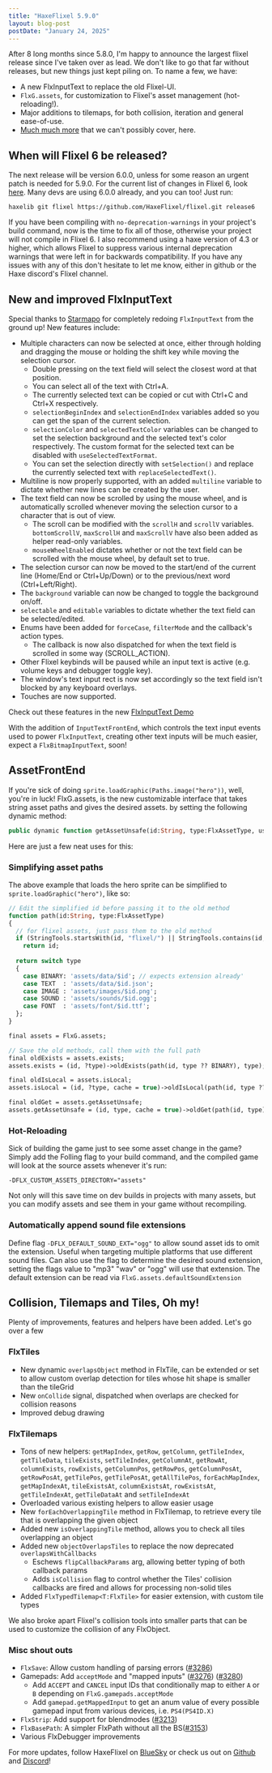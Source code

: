```yaml
---
title: "HaxeFlixel 5.9.0"
layout: blog-post
postDate: "January 24, 2025"
---
```


After 8 long months since 5.8.0, I'm happy to announce the largest flixel release since I've taken over as lead. We don't like to go that far without releases, but new things just kept piling on. To name a few, we have:
- A new FlxInputText to replace the old Flixel-UI.
- `FlxG.assets`, for customization to Flixel's asset management (hot-reloading!).
- Major additions to tilemaps, for both collision, iteration and general ease-of-use.
- [Much much more](https://github.com/HaxeFlixel/flixel/blob/dev/CHANGELOG.md#590-december-12-2024) that we can't possibly cover, here.

## When will Flixel 6 be released?

The next release will be version 6.0.0, unless for some reason an urgent patch is needed for 5.9.0. For the current list of changes in Flixel 6, look [here](https://github.com/HaxeFlixel/flixel/blob/release6/CHANGELOG.md). Many devs are using 6.0.0 already, and you can too! Just run:
```
haxelib git flixel https://github.com/HaxeFlixel/flixel.git release6
```
If you have been compiling with `no-deprecation-warnings` in your project's build command, now is the time to fix all of those, otherwise your project will not compile in Flixel 6. I also recommend using a haxe version of 4.3 or higher, which allows Flixel to suppress various internal deprecation warnings that were left in for backwards compatibility. If you have any issues with any of this don't hesitate to let me know, either in github or the Haxe discord's Flixel channel.

## New and improved FlxInputText

Special thanks to [Starmapo](https://github.com/Starmapo) for completely redoing `FlxInputText` from the ground up! New features include:
- Multiple characters can now be selected at once, either through holding and dragging the mouse or holding the shift key while moving the selection cursor.
  - Double pressing on the text field will select the closest word at that position.
  - You can select all of the text with Ctrl+A.
  - The currently selected text can be copied or cut with Ctrl+C and Ctrl+X respectively.
  - `selectionBeginIndex` and `selectionEndIndex` variables added so you can get the span of the current selection.
  - `selectionColor` and `selectedTextColor` variables can be changed to set the selection background and the selected text's color respectively. The custom format for the selected text can be disabled with `useSelectedTextFormat`.
  - You can set the selection directly with `setSelection()` and replace the currently selected text with `replaceSelectedText()`.
- Multiline is now properly supported, with an added `multiline` variable to dictate whether new lines can be created by the user.
- The text field can now be scrolled by using the mouse wheel, and is automatically scrolled whenever moving the selection cursor to a character that is out of view.
  - The scroll can be modified with the `scrollH` and `scrollV` variables. `bottomScrollV`, `maxScrollH` and `maxScrollV` have also been added as helper read-only variables.
  - `mouseWheelEnabled` dictates whether or not the text field can be scrolled with the mouse wheel, by default set to true.
- The selection cursor can now be moved to the start/end of the current line (Home/End or Ctrl+Up/Down) or to the previous/next word (Ctrl+Left/Right).
- The `background` variable can now be changed to toggle the background on/off.
- `selectable` and `editable` variables to dictate whether the text field can be selected/edited.
- Enums have been added for `forceCase`, `filterMode` and the callback's action types.
  - The callback is now also dispatched for when the text field is scrolled in some way (SCROLL_ACTION).
- Other Flixel keybinds will be paused while an input text is active (e.g. volume keys and debugger toggle key).
- The window's text input rect is now set accordingly so the text field isn't blocked by any keyboard overlays.
- Touches are now supported.

Check out these features in the new [FlxInputText Demo](https://haxeflixel.com/demos/FlxInputText/)

With the addition of `InputTextFrontEnd`, which controls the text input events used to power `FlxInputText`, creating other text inputs will be much easier, expect a `FlxBitmapInputText`, soon!

## AssetFrontEnd
If you're sick of doing `sprite.loadGraphic(Paths.image("hero"))`, well, you're in luck! FlxG.assets, is the new customizable interface that takes string asset paths and gives the desired assets. by setting the following dynamic method:
```hx
public dynamic function getAssetUnsafe(id:String, type:FlxAssetType, useCache = true):Null<Any>
```

Here are just a few neat uses for this:

### Simplifying asset paths
The above example that loads the hero sprite can be simplified to `sprite.loadGraphic("hero")`, like so:
```hx
// Edit the simplified id before passing it to the old method
function path(id:String, type:FlxAssetType)
{
  // for flixel assets, just pass them to the old method
  if (StringTools.startsWith(id, "flixel/") || StringTools.contains(id, ':'))
    return id;
  
  return switch type
  {
    case BINARY: 'assets/data/$id'; // expects extension already'
    case TEXT  : 'assets/data/$id.json';
    case IMAGE : 'assets/images/$id.png';
    case SOUND : 'assets/sounds/$id.ogg';
    case FONT  : 'assets/font/$id.ttf';
  };
}

final assets = FlxG.assets;

// Save the old methods, call them with the full path
final oldExists = assets.exists;
assets.exists = (id, ?type)->oldExists(path(id, type ?? BINARY), type);

final oldIsLocal = assets.isLocal;
assets.isLocal = (id, ?type, cache = true)->oldIsLocal(path(id, type ?? BINARY), type, cache);

final oldGet = assets.getAssetUnsafe;
assets.getAssetUnsafe = (id, type, cache = true)->oldGet(path(id, type), type, cache);
```

### Hot-Reloading
Sick of building the game just to see some asset change in the game? Simply add the Folling flag to your build command, and the compiled game will look at the source assets whenever it's run:
```
-DFLX_CUSTOM_ASSETS_DIRECTORY="assets"
```
Not only will this save time on dev builds in projects with many assets, but you can modify assets and see them in your game without recompiling.

### Automatically append sound file extensions
Define flag `-DFLX_DEFAULT_SOUND_EXT="ogg"` to allow sound asset ids to omit the extension. Useful when targeting multiple platforms that use different sound files. Can also use the flag to determine the desired sound extension, setting the flags value to "mp3" "wav" or "ogg" will use that extension. The default extension can be read via `FlxG.assets.defaultSoundExtension`

## Collision, Tilemaps and Tiles, Oh my!
Plenty of improvements, features and helpers have been added. Let's go over a few

### FlxTiles
- New dynamic `overlapsObject` method in FlxTile, can be extended or set to allow custom overlap detection for tiles whose hit shape is smaller than the tileGrid
- New `onCollide` signal, dispatched when overlaps  are checked for collision reasons
- Improved debug drawing

### FlxTilemaps
- Tons of new helpers: `getMapIndex`, `getRow`, `getColumn`, `getTileIndex`, `getTileData`, `tileExists`, `setTileIndex`, `getColumnAt`, `getRowAt`, `columnExists`, `rowExists`, `getColumnPos`, `getRowPos`, `getColumnPosAt`, `getRowPosAt`, `getTilePos`, `getTilePosAt`, `getAllTilePos`, `forEachMapIndex`, `getMapIndexAt`, `tileExistsAt`, `columnExistsAt`, `rowExistsAt`, `getTileIndexAt`, `getTileDataAt` and `setTileIndexAt`
- Overloaded various existing helpers to allow easier usage
- New `forEachOverlappingTile` method in FlxTilemap, to retrieve every tile that is overlapping the given object
- Added new `isOverlappingTile` method, allows you to check all tiles overlapping an object
- Added new `objectOverlapsTiles` to replace the now deprecated `overlapsWithCallbacks`
  - Eschews `flipCallbackParams` arg, allowing better typing of both callback params
  - Adds `isCollision` flag to control whether the Tiles' collision callbacks are fired and allows for processing non-solid tiles
- Added `FlxTypedTilemap<T:FlxTile>` for easier extension, with custom tile types

We also broke apart Flixel's collision tools into smaller parts that can be used to customize the collision of any FlxObject.

### Misc shout outs
- `FlxSave`: Allow custom handling of parsing errors ([#3286](https://github.com/HaxeFlixel/flixel/pull/3286))
- Gamepads: Add `acceptMode` and "mapped inputs" ([#3276](https://github.com/HaxeFlixel/flixel/pull/3276)) ([#3280](https://github.com/HaxeFlixel/flixel/pull/3280))
  - Add `ACCEPT` and `CANCEL` input IDs that conditionally map to either `A` or `B` depending on `FlxG.gamepads.acceptMode`
  - Add `gamepad.getMappedInput` to get an anum value of every possible gamepad input from various devices, i.e. `PS4(PS4ID.X)`
- `FlxStrip`: Add support for blendmodes ([#3213](https://github.com/HaxeFlixel/flixel/pull/3213))
- `FlxBasePath`: A simpler FlxPath without all the BS([#3153](https://github.com/HaxeFlixel/flixel/pull/3153))
- Various FlxDebugger improvements

For more updates, follow HaxeFlixel on [BlueSky](https://bsky.app/profile/haxeflixel.bsky.social) or check us out on [Github](https://github.com/HaxeFlixel/flixel) and [Discord](https://discordapp.com/invite/rqEBAgF)!